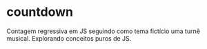 # countdown

Contagem regressiva em JS seguindo como tema fictício uma turnê musical.
Explorando conceitos puros de JS.


